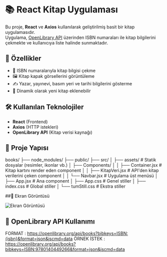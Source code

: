 # 📚 React Kitap Uygulaması

Bu proje, **React** ve **Axios** kullanılarak geliştirilmiş basit bir kitap uygulamasıdır.  
Uygulama, [OpenLibrary API](https://openlibrary.org/developers/api) üzerinden ISBN numaraları ile kitap bilgilerini çekmekte ve kullanıcıya liste halinde sunmaktadır.


## 🚀 Özellikler

- 📖 ISBN numaralarıyla kitap bilgisi çekme  
- 🖼️ Kitap kapak görsellerini görüntüleme  
- ✍️ Yazar, yayınevi, basım yeri ve tarihi bilgilerini gösterme  
- 📌 Dinamik olarak yeni kitap eklenebilir  

## 🛠️ Kullanılan Teknolojiler

- **React** (Frontend)  
- **Axios** (HTTP istekleri)  
- **OpenLibrary API** (Kitap verisi kaynağı)  

## 📂 Proje Yapısı

books/
├── node_modules/
├── public/
├── src/
│ ├── assets/ # Statik dosyalar (resimler, ikonlar vb.)
│ ├── Components/
│ │ ├── Container.jsx # Kitap kartını render eden component
│ │ ├── KitapVeri.jsx # API'den kitap verilerini çeken component
│ │ └── Navbar.jsx # Uygulama üst menüsü
│ ├── App.jsx # Ana component
│ ├── App.css # Genel stiller
│ ├── index.css # Global stiller
│ └── tumStill.css # Ekstra stiller


##📸 Ekran Görüntüsü

![Ekran Görüntüsü](image.png)



## 🔗 OpenLibrary API Kullanımı

 FORMAT :  https://openlibrary.org/api/books?bibkeys=ISBN:{isbn}&format=json&jscmd=data
 ÖRNEK İSTEK : https://openlibrary.org/api/books?bibkeys=ISBN:9780140449266&format=json&jscmd=data
